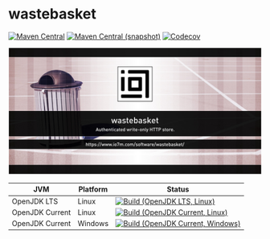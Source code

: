 wastebasket
===

[![Maven Central](https://img.shields.io/maven-central/v/com.io7m.wastebasket/com.io7m.wastebasket.svg?style=flat-square)](http://search.maven.org/#search%7Cga%7C1%7Cg%3A%22com.io7m.wastebasket%22)
[![Maven Central (snapshot)](https://img.shields.io/nexus/s/https/oss.sonatype.org/com.io7m.wastebasket/com.io7m.wastebasket.svg?style=flat-square)](https://oss.sonatype.org/content/repositories/snapshots/com/io7m/wastebasket/)
[![Codecov](https://img.shields.io/codecov/c/github/io7m/wastebasket.svg?style=flat-square)](https://codecov.io/gh/io7m/wastebasket)

![wastebasket](./src/site/resources/wastebasket.jpg?raw=true)

| JVM             | Platform | Status |
|-----------------|----------|--------|
| OpenJDK LTS     | Linux    | [![Build (OpenJDK LTS, Linux)](https://img.shields.io/github/workflow/status/io7m/wastebasket/main-openjdk_lts-linux)](https://github.com/io7m/wastebasket/actions?query=workflow%3Amain-openjdk_lts-linux) |
| OpenJDK Current | Linux    | [![Build (OpenJDK Current, Linux)](https://img.shields.io/github/workflow/status/io7m/wastebasket/main-openjdk_current-linux)](https://github.com/io7m/wastebasket/actions?query=workflow%3Amain-openjdk_current-linux)
| OpenJDK Current | Windows  | [![Build (OpenJDK Current, Windows)](https://img.shields.io/github/workflow/status/io7m/wastebasket/main-openjdk_current-windows)](https://github.com/io7m/wastebasket/actions?query=workflow%3Amain-openjdk_current-windows)

